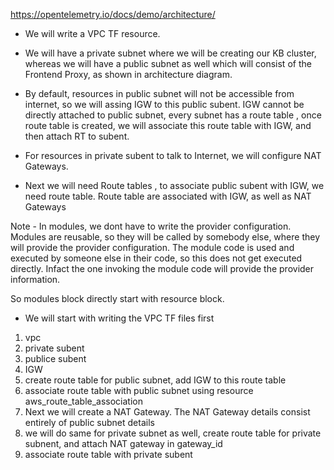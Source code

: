 
https://opentelemetry.io/docs/demo/architecture/

- We will write a VPC TF resource.

- We will have a private subnet where we will be creating our KB cluster, whereas we will have a public subnet as well which will consist of the Frontend Proxy, as shown in architecture diagram.

- By default, resources in public subnet will not be accessible from internet, so we will assing IGW to this public subent. IGW cannot be directly attached to public subnet, every subnet has a route table , once route table is created, we will associate this route table with IGW, and then attach RT to subent.

- For resources in private subent to talk to Internet, we will configure NAT Gateways.

- Next we will need Route tables , to associate public subent with IGW, we need route table. Route table are associated with IGW, as well as NAT Gateways

Note - In modules, we dont have to write the provider configuration. Modules are reusable, so they will be called by somebody else, where they will provide the provider configuration. The module code is used and executed by someone else in their code, so this does not get executed directly. Infact the one invoking the module code will provide the provider information.

So modules block directly start with resource block.


- We will start with writing the VPC TF files first

1. vpc
2. private subent
3. publice subent
4. IGW
5. create route table for public subnet, add IGW to this route table 
6. associate route table with public subnet using resource aws_route_table_association
7. Next we will create a NAT Gateway. The NAT Gateway details consist entirely of public subnet details
8. we will do same for private subnet as well, create route table for private subnent, and attach NAT gateway in gateway_id 
9. associate route table with private subent